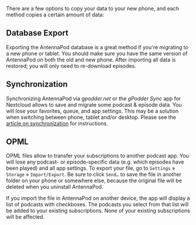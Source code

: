 There are a few options to copy your data to your new phone, and each method copies a certain amount of data:

## Database Export
Exporting the AntennaPod database is a great method if you're migrating to a new phone or tablet. You should make sure you have the same version of AntennaPod on both the old and new phone. After importing all data is restored; you will only need to re-download episodes.

## Synchronization
Synchronizing AntennaPod via *gpodder.net* or the *gPodder Sync* app for Nextcloud allows to save and migrate some podcast & episode data. You will lose your favorites, queue, and app settings. This may be a solution when switching between phone, tablet and/or desktop. Please see the [article on synchronization](/documentation/general/synchronization) for instructions.

## OPML
OPML files allow to transfer your subscriptions to another podcast app. You will lose any podcast- or episode-specific data (e.g. which episodes have been played) and all app settings. To export your file, go to `Settings` » `Storage` »  `Import/Export`. Be sure to click `Send…` to save the file in another folder on your phone or somewhere else, because the original file will be deleted when you uninstall AntennaPod.

If you import the file in AntennaPod on another device, the app will display a list of podcasts with checkboxes. The podcasts you select from that list will be added to your existing subscriptions. None of your existing subscriptions will be affected.
